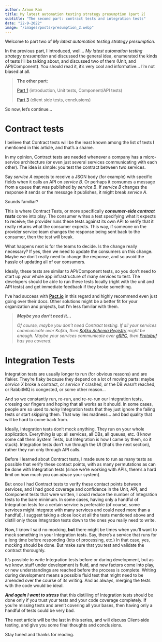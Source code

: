 ```yaml
---
author: Arnon Ram
title: My latest automation testing strategy presumption (part 2)
subtitle: "The second part: contract tests and integration tests"
date: "22-9-2022"
image: "/images/posts/presumption_2.webp"
---
```


Welcome to part two of _My latest automation testing strategy presumption_.

In the previous part, I introduced, well… _My latest automation testing strategy presumption_ and discussed the general idea, enumerated the kinds of tests I’ll be talking about, and discussed two of them (Unit, and API/Component). You should read it, it’s very cool and informative… I’m not biased at all.

> **The other part:**
>
> [Part 1](https://engineering.bigid.com/my-latests-automation-testing-strategy-presumption-part-1-12c3886ea0ee) (introduction, Unit tests, Component/API tests)
>
> [Part 3](https://engineering.bigid.com/my-latests-automation-testing-strategy-presumption-part-3-a72539c65841) (client side tests, conclusions)

So now, let’s continue…

# Contract tests

I believe that Contract tests will be the least known among the list of tests I mentioned in this article, and that’s a shame.

In my opinion, Contract tests are needed whenever a company has a micro-service architecture (or even just several services communicating with each other). The idea is simple: you test the contract between two services.

Say _service A_ expects to receive a JSON body (for example) with specific fields when it calls an API on _service B_. Or perhaps it consumes a message from a queue that was published by _service B_. If _service B_ changes the response it sends or the message it publishes, it might break _service A_.

Sounds familiar?

This is where Contract Tests, or more specifically **_consumer-side contract tests_** come into play. The consumer writes a test specifying what it expects to receive; the provider runs these tests against its own API to verify that it really returns what the consumer expects. This way, if someone on the provider service team changes the response being sent back to the consumer, then the test will break.

What happens next is for the teams to decide. Is the change really necessary? If yes, then we need to update the consumers on this change. Maybe we don’t really need to change the response, and so avoid the hassle of updating all of our consumers.

Ideally, these tests are similar to API/Component tests, so you don’t need to start up your whole app infrastructure of many services to test. The developers should be able to run these tests locally (right with the unit and API tests) and get immediate feedback if they broke something.

I’ve had success with [**Pact.io**](https://docs.pact.io/) in this regard and highly recommend even just going over their docs. Other solutions might be a better fit for your organization and projects, but I’m less familiar with them.

> **_Maybe you don’t need it…_**
>
> _Of course, maybe you don’t need Contract testing. If all your services communicate over Kafka, then_ [_Kafka Schema Registry_](https://www.pluralsight.com/courses/enforcing-data-contracts-kafka-schema-registry) _might be enough. Maybe your services communicate over_ [_gRPC_](https://grpc.io/)_, then_ [_Protobuf_](https://developers.google.com/protocol-buffers) _has you covered._

# Integration Tests

Integration tests are usually longer to run (for obvious reasons) and are flakier. They’re flaky because they depend on a lot of moving parts: maybe _service X_ broke a contract, or _service Y_ crashed, or the DB wasn’t reached, or RabbitMQ is congested, or some other reason…

And so we constantly run, re-run, and re-re-run our Integration tests, crossing our fingers and hoping that all works as it should. In some cases, people are so used to _noisy_ Integration tests that they just ignore the failing tests or start skipping them. That way lies madness… and bad quality that will be hard to come back from.

Ideally, Integration tests don’t mock anything. They run on your whole application. Everything is up: all services, all DBs, all queues, etc. (I know some call them System Tests, but Integration is how I came by them, so it stuck). Integration tests don’t run through the UI (that’s the next section), rather they run only through API calls.

Before I learned about Contract tests, I made sure to run as many tests as possible that verify these contact points, with as many permutations as can be done with Integration tests (since we’re working with APIs, there’s a hard limit on how much you can _abuse_ your system).

But once I had Contract tests to verify these contact points between services, and I had good coverage and confidence in the Unit, API, and Component tests that were written, I could reduce the number of Integration tests to the bare minimum. In some cases, having only a handful of Integration tests for a certain service is preferable (of course, some services might integrate with many services and could need more than a handful). I suggest taking a close look at all the tests mentioned above and distill only those Integration tests down to the ones you really need to write.

Now, I know I said no mocking, **but** there might be times when you’ll want to mock something in your Integration tests. Say, there’s a service that runs for a long time before responding (lots of processing, etc.) In that case, yes, mocking should be done. But make sure that you test and validate the contract thoroughly.

It’s possible to write Integration tests before or during development, but as we know, stuff under development is fluid, and new factors come into play, or new understandings are reached before the process is complete. Writing during development means a possible fluid test that might need to be amended over the course of its writing. And as always, merging the tests with the code would be ideal.

**_And again I want to stress_** that this distilling of Integration tests should be done only if you trust your tests and your code coverage completely. If you’re missing tests and aren’t covering all your bases, then having only a handful of tests could be very bad.

The next article will be the last in this series, and will discuss Client-side testing, and give you some final thoughts and conclusions.

Stay tuned and thanks for reading.
